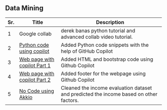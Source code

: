 ## Data Mining 

Sr.|Title|Description
-|-|-
1| Google collab | derek banas python tutorial and advanced collab video tutorial.
2| [Python code using copilot](https://youtu.be/6hoRUV9z788)|Added Python code snippets with the help of GitHub Copilot
3| [Web page with copilot Part 1](https://youtu.be/mDaGPc31NoA)|Added HTML and bootstrap code using Github Copilot 
4|[Web page with copilot Part 2](https://youtu.be/GTYWSPQcZ8c)|Added footer for the webpage using Github Copilot
5|[No Code using Akkio](https://youtu.be/3jMRMA4l7Rg)|Cleaned the income evaluation dataset and predicted the income based on other factors. 



